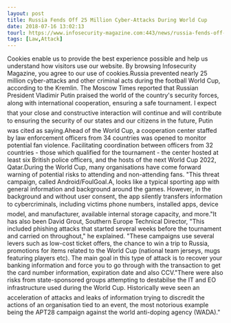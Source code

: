 ```yaml
---
layout: post
title: Russia Fends Off 25 Million Cyber-Attacks During World Cup
date: 2018-07-16 13:02:13
tourl: https://www.infosecurity-magazine.com:443/news/russia-fends-off-25-million-world/
tags: [Law,Attack]
---
```

Cookies enable us to provide the best experience possible and help us understand how visitors use our website. By browsing Infosecurity Magazine, you agree to our use of cookies.Russia prevented nearly 25 million cyber-attacks and other criminal acts during the football World Cup, according to the Kremlin. The Moscow Times reported that Russian President Vladimir Putin praised the world of the country's security forces, along with international cooperation, ensuring a safe tournament. I expect that your close and constructive interaction will continue and will contribute to ensuring the security of our states and our citizens in the future, Putin was cited as saying.Ahead of the World Cup, a cooperation center staffed by law enforcement officers from 34 countries was opened to monitor potential fan violence. Facilitating coordination between officers from 32 countries - those which qualified for the tournament - the center hosted at least six British police officers, and the hosts of the next World Cup 2022, Qatar.During the World Cup, many organisations have come forward warning of potential risks to attending and non-attending fans. "This threat campaign, called Android/FoulGoal.A, looks like a typical sporting app with general information and background around the games. However, in the background and without user consent, the app silently transfers information to cybercriminals, including victims phone numbers, installed apps, device model, and manufacturer, available internal storage capacity, and more."It has also been David Grout, Southern Europe Technical Director, "This included phishing attacks that started several weeks before the tournament and carried on throughout," he explained. "These campaigns use several levers such as low-cost ticket offers, the chance to win a trip to Russia, promotions for items related to the World Cup (national team jerseys, mugs featuring players etc). The main goal in this type of attack is to recover your banking information and force you to go through with the transaction to get the card number information, expiration date and also CCV."There were also risks from state-sponsored groups attempting to destabilse the IT and EO infrastructure used during the World Cup. Historically weve seen an acceleration of attacks and leaks of information trying to discredit the actions of an organisation tied to an event, the most notorious example being the APT28 campaign against the world anti-doping agency (WADA)."